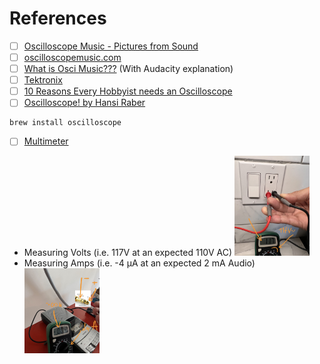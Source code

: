 


# References

- [ ] [Oscilloscope Music - Pictures from Sound](https://www.youtube.com/watch?v=ZaTuFB5QXHo)
- [ ] [oscilloscopemusic.com](https://oscilloscopemusic.com/)
- [ ] [What is Osci Music???](https://www.youtube.com/watch?v=qUOAYvdiHFk) (With Audacity explanation)
- [ ] [Tektronix](https://www.tek.com/)
- [ ] [10 Reasons Every Hobbyist needs an Oscilloscope](https://www.hackster.io/news/10-reasons-every-hobbyist-needs-an-oscilloscope-507df34f38d9)
- [ ] [Oscilloscope! by Hansi Raber](https://oscilloscopemusic.com/software/oscilloscope/)

```
brew install oscilloscope
```

- [ ] [Multimeter](https://en.wikipedia.org/wiki/Multimeter)
* Measuring Volts (i.e. 117V at an expected 110V AC) 
<img src=images/IMG_4406.jpeg width=25% height=25% > </img>
* Measuring Amps (i.e. -4 µA at an expected 2 mA Audio)
<img src=images/IMG_4407.jpeg width=25% height=25% > </img>
